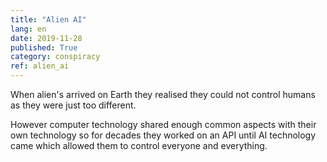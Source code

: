 ```yaml
---
title: "Alien AI"
lang: en
date: 2019-11-28
published: True
category: conspiracy
ref: alien_ai
---    
```


When alien's arrived on Earth they realised they could not control humans as they were just too different.

However computer technology shared enough common aspects with their own technology so for decades they worked on an API until AI 
technology came which allowed them to control everyone and everything.
